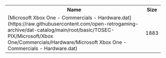 <table>
<tr><th>Name</th><th>Size</th></tr>
<tr><td>
[Microsoft Xbox One - Commercials - Hardware.dat](https://raw.githubusercontent.com/open-retrogaming-archive/dat-catalog/main/root/basic/TOSEC-PIX/Microsoft/Xbox One/Commercials/Hardware/Microsoft Xbox One - Commercials - Hardware.dat)
</td><td>1883</td></tr>
</table>

